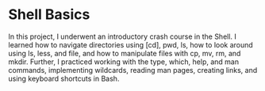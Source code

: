 # Shell Basics

In this project, I underwent an introductory crash course in the Shell. I learned how to navigate directories using [cd], pwd, ls, how to look around using ls, less, and file, and how to manipulate files with cp, mv, rm, and mkdir. Further, I practiced working with the type, which, help, and man commands, implementing wildcards, reading man pages, creating links, and using keyboard shortcuts in Bash.

